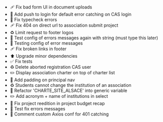 - 🩹 Fix bad form UI in document uploads
- 🎨 Add push to login for default error catching on CAS login
- 🚨 Fix typecheck errors
- 🩹 Fix 404 on direct url to association submit project
- ♻️ Limit request to footer logos
- 🍻 Test config of errors messages again with string (must type this later)
- 🍻 Testing config of error messages
- 🩹 Fix broken links in footer
- ⬆️ Upgrade minor dependencies
- ✅ Fix tests
- ♻️ Delete aborted registration CAS user
- ✏️ Display association charter on top of charter list
- 💄 Add padding on principal nav
- ♻️ Students cannot change the institution of an association
- 🎨 Refactor 'CHARTE_SITE_ALSACE' into generic variable
- ✏️ Add acronym + name of institutions in select
- 🐛 Fix project reedition in project budget recap
- 🐛 Test fix errors messages
- 🔧 Comment custom Axios conf for 401 catching